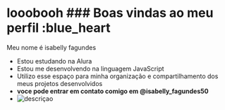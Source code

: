 # looobooh ### Boas vindas ao meu perfil :blue_heart
Meu nome é isabelly fagundes

- Estou estudando na Alura
- Estou me desenvolvendo na linguagem JavaScript
- Utilizo esse espaço para minha organização e compartilhamento dos meus projetos desenvolvidos
- **voce pode entrar em contato comigo em @isabelly_fagundes50**
- ![descriçao](https://media.tenor.com/AnhMVEM-wJkAAAAC/aprobado-ok.gif) 
